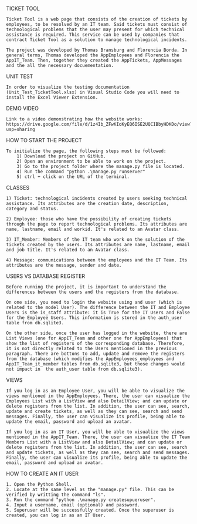 TICKET TOOL

    Ticket Tool is a web page that consists of the creation of tickets by employees, to be resolved by an IT team. Said tickets must consist of technological problems that the user may present for which technical assistance is required. This service can be used by companies that contract Ticket Tool as a solution to manage technological incidents.

    The project was developed by Thomas Bransburg and Florencia Borda. In general terms, Thomas developed the AppEmployees and Florencia the AppIT_Team. Then, together they created the AppTickets, AppMessages and the all the necessary docuementation.
    
UNIT TEST

    In order to visualize the testing documentation (Unit_Test_TicketTool.xlsx) in Visual Studio Code you will need to install the Excel Viewer Extension.

DEMO VIDEO

    Link to a video demonstrating how the website works: https://drive.google.com/file/d/1z4Ib_ZFwKIoKyEQ6ISE2UQCIBbyHDKDo/view?usp=sharing

HOW TO START THE PROJECT

    To initialize the page, the following steps must be followed:
        1) Download the project on GitHub.
        2) Open an environment to be able to work on the project.
        3) Go to the project folder where the manage.py file is located.
        4) Run the command "python .\manage.py runserver"
        5) ctrl + click on the URL of the terminal.

CLASSES

    1) Ticket: technological incidents created by users seeking technical assistance. Its attributes are the creation date, description, category and status.

    2) Employee: those who have the possibility of creating tickets through the page to report technological problems. Its attributes are name, lastname, email and workid. It's related to an Avatar class.
    
    3) IT_Member: Members of the IT team who work on the solution of the tickets created by the users. Its attributes are name, lastname, email and job title. It's related to an Avatar class.

    4) Message: communications between the employees and the IT Team. Its attributes are the message, sender and date.
    
USERS VS DATABASE REGISTER

    Before running the project, it is important to understand the differences between the users and the registers from the database. 
    
    On one side, you need to login the website using and user (which is related to the model User). The difference between the IT and Employee Users is the is_staff attribute: it is True for the IT Users and False for the Employee Users. This information is stored in the auth_user table from db.sqlite3.
    
    On the other side, once the user has logged in the website, there are List Views (one for AppIT_Team and other one for AppEmployees) that show the list of registers of the corresponding database. Therefore, it is not directly related to the Users mentioned in the previous paragraph. There are bottons to add, update and remove the registers from the database (which modifies the AppEmployees_employees and AppIT_Team_it_member tables from db.sqlite3, but those changes would not impact in  the auth_user table from db.sqlite3).

VIEWS
    
    If you log in as an Employee User, you will be able to visualize the views mentioned in the AppEmployees. There, the user can visualize the Employees List with a ListView and also DetailView; and can update or delete registers from the list. In addition, the user can see, search, update and create tickets, as well as they can see, search and send messages. Finally, the user can visualize its profile, being able to update the email, password and upload an avatar.
    
    If you log in as an IT User, you will be able to visualize the views mentioned in the AppIT_Team. There, the user can visualize the IT Team Members List with a ListView and also DetailView; and can update or delete registers from the list. In addition, the user can see, search and update tickets, as well as they can see, search and send messages. Finally, the user can visualize its profile, being able to update the email, password and upload an avatar.
   
 HOW TO CREATE AN IT USER
    
    1. Open the Python Shell.
    2. Locate at the same level as the "manage.py" file. This can be verified by writting the command "ls".
    3. Run the command "python .\manage.py createsupueruser".
    4. Input a username, email (optional) and password.
    5. Superuser will be successfully created. Once the superuser is created, you can log in as an IT User.
    
